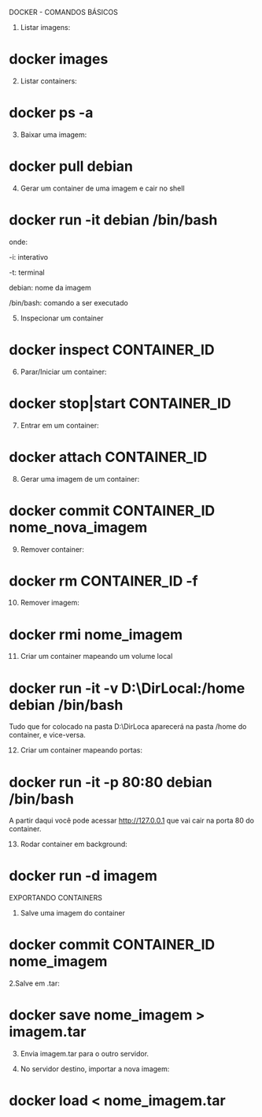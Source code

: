 DOCKER - COMANDOS BÁSICOS

1. Listar imagens:

# docker images
2. Listar containers:

# docker ps -a
3. Baixar uma imagem:

# docker pull debian
4. Gerar um container de uma imagem e cair no shell

# docker run -it debian /bin/bash
onde:

-i: interativo

-t: terminal

debian: nome da imagem

/bin/bash: comando a ser executado

5. Inspecionar um container

# docker inspect CONTAINER_ID
6. Parar/Iniciar um container:

# docker stop|start CONTAINER_ID
7. Entrar em um container:

# docker attach CONTAINER_ID
8. Gerar uma imagem de um container:

# docker commit CONTAINER_ID nome_nova_imagem
9. Remover container:

# docker rm CONTAINER_ID -f
10. Remover imagem:

# docker rmi nome_imagem
11. Criar um container mapeando um volume local

# docker run -it -v D:\DirLocal:/home debian /bin/bash
Tudo que for colocado na pasta D:\DirLoca aparecerá na pasta /home do container, e vice-versa.

12. Criar um container mapeando portas:

# docker run -it -p 80:80 debian /bin/bash
A partir daqui você pode acessar http://127.0.0.1 que vai cair na porta 80 do container.

13. Rodar container em background:

# docker run -d imagem


EXPORTANDO CONTAINERS

1. Salve uma imagem do container

# docker commit CONTAINER_ID nome_imagem
2.Salve em .tar:

# docker save nome_imagem > imagem.tar
3. Envia imagem.tar para o outro servidor.

4. No servidor destino, importar a nova imagem:

# docker load < nome_imagem.tar
